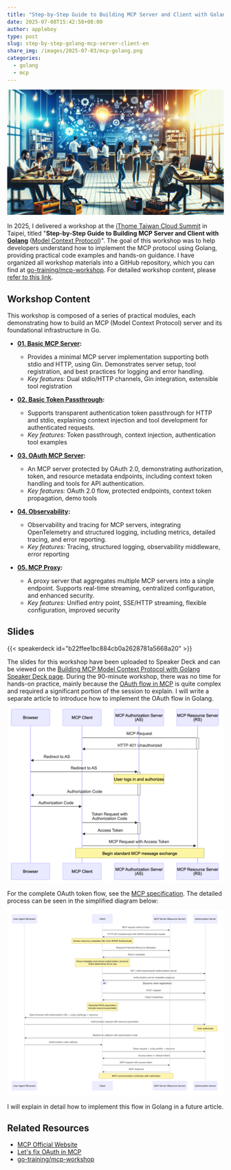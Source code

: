 ```yaml
---
title: "Step-by-Step Guide to Building MCP Server and Client with Golang (Model Context Protocol)"
date: 2025-07-08T15:42:58+08:00
author: appleboy
type: post
slug: step-by-step-golang-mcp-server-client-en
share_img: /images/2025-07-03/mcp-golang.png
categories:
  - golang
  - mcp
---
```


![blog logo](/images/2025-07-03/mcp-golang.png)

In 2025, I delivered a workshop at the [iThome Taiwan Cloud Summit][2] in Taipei, titled "**Step-by-Step Guide to Building MCP Server and Client with [Golang][4]** ([Model Context Protocol][1])". The goal of this workshop was to help developers understand how to implement the MCP protocol using Golang, providing practical code examples and hands-on guidance. I have organized all workshop materials into a GitHub repository, which you can find at [go-training/mcp-workshop](https://github.com/go-training/mcp-workshop). For detailed workshop content, please [refer to this link][3].

[1]: https://modelcontextprotocol.io/introduction
[2]: https://cloudsummit.ithome.com.tw/2025/
[3]: https://cloudsummit.ithome.com.tw/2025/lab-page/3721
[4]: https://go.dev/

<!--more-->

## Workshop Content

This workshop is composed of a series of practical modules, each demonstrating how to build an MCP (Model Context Protocol) server and its foundational infrastructure in Go.

- **[01. Basic MCP Server](https://github.com/go-training/mcp-workshop/tree/main/01-basic-mcp/):**

  - Provides a minimal MCP server implementation supporting both stdio and HTTP, using Gin. Demonstrates server setup, tool registration, and best practices for logging and error handling.
  - _Key features:_ Dual stdio/HTTP channels, Gin integration, extensible tool registration

- **[02. Basic Token Passthrough](https://github.com/go-training/mcp-workshop/tree/main/02-basic-token-passthrough/):**

  - Supports transparent authentication token passthrough for HTTP and stdio, explaining context injection and tool development for authenticated requests.
  - _Key features:_ Token passthrough, context injection, authentication tool examples

- **[03. OAuth MCP Server](https://github.com/go-training/mcp-workshop/tree/main/03-oauth-mcp/):**

  - An MCP server protected by OAuth 2.0, demonstrating authorization, token, and resource metadata endpoints, including context token handling and tools for API authentication.
  - _Key features:_ OAuth 2.0 flow, protected endpoints, context token propagation, demo tools

- **[04. Observability](https://github.com/go-training/mcp-workshop/tree/main/04-observability/):**

  - Observability and tracing for MCP servers, integrating OpenTelemetry and structured logging, including metrics, detailed tracing, and error reporting.
  - _Key features:_ Tracing, structured logging, observability middleware, error reporting

- **[05. MCP Proxy](https://github.com/go-training/mcp-workshop/tree/main/05-mcp-proxy/):**
  - A proxy server that aggregates multiple MCP servers into a single endpoint. Supports real-time streaming, centralized configuration, and enhanced security.
  - _Key features:_ Unified entry point, SSE/HTTP streaming, flexible configuration, improved security

## Slides

{{< speakerdeck id="b22ffee1bc884cb0a2628781a5668a20" >}}

The slides for this workshop have been uploaded to Speaker Deck and can be viewed on the [Building MCP Model Context Protocol with Golang Speaker Deck page](https://speakerdeck.com/appleboy/building-mcp-model-context-protocol-with-golang). During the 90-minute workshop, there was no time for hands-on practice, mainly because the [OAuth flow in MCP][11] is quite complex and required a significant portion of the session to explain. I will write a separate article to introduce how to implement the OAuth flow in Golang.

[11]: https://modelcontextprotocol.io/specification/2025-06-18/basic/authorization

![oauth flow](/images/2025-07-03/oauth-flow-02.png)

For the complete OAuth token flow, see the [MCP specification][11]. The detailed process can be seen in the simplified diagram below:

![oauth flow](/images/2025-07-03/oauth-flow.png)

I will explain in detail how to implement this flow in Golang in a future article.

## Related Resources

- [MCP Official Website](https://modelcontextprotocol.io/)
- [Let's fix OAuth in MCP](https://aaronparecki.com/2025/04/03/15/oauth-for-model-context-protocol)
- [go-training/mcp-workshop](https://github.com/go-training/mcp-workshop)
